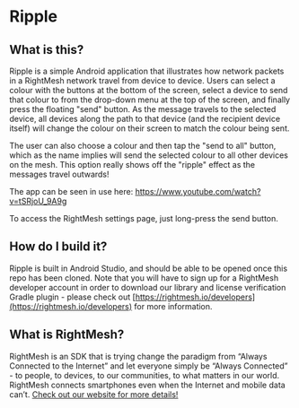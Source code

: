 # Ripple

## What is this?

Ripple is a simple Android application that illustrates how network packets in a RightMesh network travel from device to device. Users can select a colour with the buttons at the bottom of the screen, select a device to send that colour to from the drop-down menu at the top of the screen, and finally press the floating "send" button. As the message travels to the selected device, all devices along the path to that device (and the recipient device itself) will change the colour on their screen to match the colour being sent. 

The user can also choose a colour and then tap the "send to all" button, which as the name implies will send the selected colour to all other devices on the mesh. This option really shows off the "ripple" effect as the messages travel outwards!

The app can be seen in use here: https://www.youtube.com/watch?v=tSRjoU_9A9g 

To access the RightMesh settings page, just long-press the send button.

## How do I build it?

Ripple is built in Android Studio, and should be able to be opened once this repo has been cloned. Note that you will have to sign up for a RightMesh developer account in order to download our library and license verification Gradle plugin - please check out [https://rightmesh.io/developers](https://rightmesh.io/developers) for more information.

## What is RightMesh?

RightMesh is an SDK that is trying change the paradigm from “Always Connected to the Internet” and let everyone simply be “Always Connected” - to people, to devices, to our communities, to what matters in our world. RightMesh connects smartphones even when the Internet and mobile data can’t. [Check out our website for more details!](https://www.rightmesh.io)
